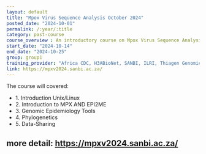 ```yaml
---
layout: default
title: "Mpox Virus Sequence Analysis October 2024"
posted_date: "2024-10-01"
permalink: /:year/:title
category: past-course
course_overview : An introductory course on Mpox Virus Sequence Analysis for Genomic Epidemiology.The course is a two week (10 days) programme of in-person instruction combining theoretical back with practical instruction and opporunity for hands-on practice of the skills presented.
start_date: "2024-10-14"
end_date: "2024-10-25"
group: group1
training_provider: "Africa CDC, H3ABioNet, SANBI, ILRI, Thiagen Genomics"
link: https://mpxv2024.sanbi.ac.za/
---
```

<!-- test -->
<p>The course will covered:</p>
<ul>
<li>1. Introduction Unix/Linux </li>
<li>2. Introduction to MPX AND EPI2ME</li>
<li>3. Genomic Epidemiology Tools</li>
<li>4. Phylogenetics </li>
<li>5. Data-Sharing</li>
</ul>

more detail: https://mpxv2024.sanbi.ac.za/
---
